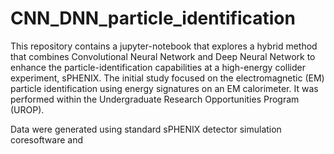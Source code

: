 # CNN_DNN_particle_identification

This repository contains a jupyter-notebook that explores a hybrid method that combines Convolutional Neural Network and Deep Neural Network to enhance the particle-identification capabilities at a high-energy collider experiment, sPHENIX. The initial study focused on the electromagnetic (EM) particle identification using energy signatures on an EM calorimeter. It was performed within the Undergraduate Research Opportunities Program (UROP). 

Data were generated using standard sPHENIX detector simulation coresoftware and 
